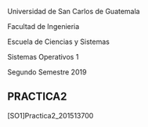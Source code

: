 Universidad de San Carlos de Guatemala

Facultad de Ingenieria

Escuela de Ciencias y Sistemas

Sistemas Operativos 1

Segundo Semestre 2019

## PRACTICA2

[SO1]Practica2_201513700
